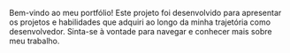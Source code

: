 Bem-vindo ao meu portfólio! Este projeto foi desenvolvido para apresentar os projetos e habilidades que adquiri ao longo da minha trajetória como desenvolvedor. Sinta-se à vontade para navegar e conhecer mais sobre meu trabalho.
